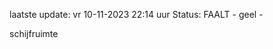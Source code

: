 laatste update: 
vr 10-11-2023 22:14   uur 
Status: FAALT - geel - 
<div class="service Y">schijfruimte</div>